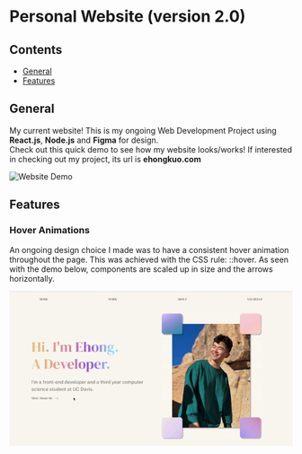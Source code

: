 # Personal Website (version 2.0)

## Contents
* [General](#general)
* [Features](#features)


## General
My current website! This is my ongoing Web Development Project using **React.js**, **Node.js** and **Figma** for design.  
Check out this quick demo to see how my website looks/works! If interested in checking out my project, its url is **ehongkuo.com**

![Website Demo](src/images/demo.gif)

## Features

### Hover Animations

An ongoing design choice I made was to have a consistent hover animation throughout the page. This was achieved with the CSS rule: ::hover. As seen with the demo below, components are scaled up in size and the arrows horizontally.

![Hover Demo](src/images/hover.gif)


